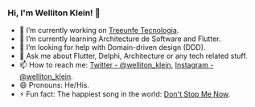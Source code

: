### Hi, I'm Welliton Klein! 👋

- 🔭 I’m currently working on [Treeunfe Tecnologia](https://www.treeunfe.com.br/).
- 🌱 I’m currently learning Architecture de Software and Flutter.
- 🤔 I’m looking for help with Domain-driven design (DDD).
- 💬 Ask me about Flutter, Delphi, Architecture or any tech related stuff.
- 📫 How to reach me: [Twitter - @welliton_klein](https://twitter.com/welliton_klein), [Instagram - @welliton_klein](https://www.instagram.com/welliton_klein/).
- 😄 Pronouns: He/His.
- ⚡ Fun fact: The happiest song in the world: [Don't Stop Me Now](https://open.spotify.com/track/5T8EDUDqKcs6OSOwEsfqG7?si=c56fb7f37d76462f).
